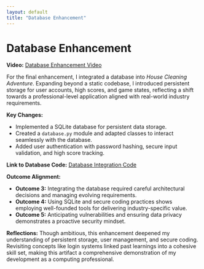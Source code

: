 ```yaml
---
layout: default
title: "Database Enhancement"
---
```


# Database Enhancement

**Video:** [Database Enhancement Video](https://youtu.be/SmAEqfFRv84)

For the final enhancement, I integrated a database into *House Cleaning Adventure*. Expanding beyond a static codebase, I introduced persistent storage for user accounts, high scores, and game states, reflecting a shift towards a professional-level application aligned with real-world industry requirements.

**Key Changes:**
- Implemented a SQLite database for persistent data storage.
- Created a `database.py` module and adapted classes to interact seamlessly with the database.
- Added user authentication with password hashing, secure input validation, and high score tracking.

**Link to Database Code:**
[Database Integration Code](./Enhanced%20House%20Cleaning%20Adventure/database.py)

**Outcome Alignment:**
- **Outcome 3:** Integrating the database required careful architectural decisions and managing evolving requirements.
- **Outcome 4:** Using SQLite and secure coding practices shows employing well-founded tools for delivering industry-specific value.
- **Outcome 5:** Anticipating vulnerabilities and ensuring data privacy demonstrates a proactive security mindset.

**Reflections:**
Though ambitious, this enhancement deepened my understanding of persistent storage, user management, and secure coding. Revisiting concepts like login systems linked past learnings into a cohesive skill set, making this artifact a comprehensive demonstration of my development as a computing professional.